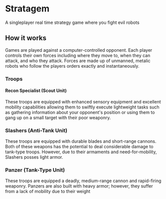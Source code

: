 # Stratagem
A singleplayer real time strategy game where you fight evil robots

## How it works
Games are played against a computer-controlled opponent. Each player controls their own forces including where they move to, when they can attack, and who they attack. Forces are made up of unmanned, metalic robots who follow the players orders exactly and instantaneously.

### Troops

#### Recon Specialist (Scout Unit)
These troops are equipped with enhanced sensory equipment and excellent mobility capabilities allowing them to swiftly execute lightweight tasks such as gathering information about your opponent's position or using them to gang up on a small target with their poor weaponry.

### Slashers (Anti-Tank Unit)
These troops are equipped with durable blades and short-range cannons. Both of these weapons has the potential to deal considerable damage to tank-type troops. However, due to their armaments and need-for-mobility, Slashers posses light armor.

### Panzer (Tank-Type Unit)
These troops are equipped a deadly, medium-range cannon and rapid-firing weaponry. Panzers are also built with heavy armor; however, they suffer from a lack of mobility due to their weight
